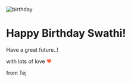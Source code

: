 <!DOCTYPE html>
<html lang="en">
<head>
  <meta charset="UTF-8">
  <meta name="viewport" content="width=device-width, initial-scale=1.0">
  <link rel="stylesheet" href="style.css">
  <link rel="preconnect" href="https://fonts.gstatic.com">
  <link rel="stylesheet" href="https://fonts.googleapis.com/css2?family=Open+Sans&display=swap">
  
</head>
<body>
  <div class="card">
    <img src="https://cdn.pixabay.com/photo/2020/10/06/21/54/cake-5633461__480.png" alt="birthday" class="birthday">
    <div class="text">
      <h1>Happy Birthday Swathi!</h1>
      <p>Have a great future..!</p>
      <div class="credit">with lots of love <span style="color:tomato">❤</span> </div>
<p> from Tej </p>    </div>
    <div class="space"></div>
  </div>
</body>
</html>
